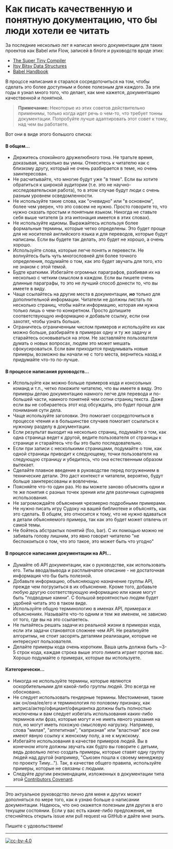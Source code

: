 # Как писать качественную и понятную документацию, что бы люди хотели ее читать

За последние несколько лет я написал много документации для таких проектов как Babel или Flow, записей в блоге и руководств вроде этих:

- [The Super Tiny Compiler](https://github.com/thejameskyle/the-super-tiny-compiler)
- [Itsy Bitsy Data Structures](https://github.com/thejameskyle/itsy-bitsy-data-structures)
- [Babel Handbook](https://github.com/thejameskyle/babel-handbook)

В процссе написания я старался сосредоточиться на том, чтобы сделать это более доступным и более полезным для каждого. За эти годы я узнал много того, что делает, как мне кажется, документацию качественной и понятной.

> **Примечание:** Некоторые из этих советов действительно применимы, только когда идет речь о чем-то, что требует тонны документации. Попробуйте лучше адаптировать этот совет к тому, над чем вы работаете.

Вот они в виде этого большого списка:

#### В общем...

- Держитесь спокойного дружелюбного тона. Не тратьте время, доказывая, насколько вы умны. Отнеситесь к читателю как с близкому другу, который не очень разбирается в теме, но очень заинтересован.
- Не расчитывайте, что многие будут уже "в теме". Если вы хотите обратиться к широкой аудитории (т.е. это не научно-исследовательская работа), то в этом случае будут люди с очень разным уровнем осведомленности.
- Не используйте такие слова, как "очевидно" или "в основном", более чем уверен, что это совсем не нужно. Просто говорите то, что нужно сказать простым и понятным языком. Никогда не ставьте себя выше читателя (а эта интонация имеется в этих словах).
- Не используйте идиомы. Выражайтесь используя более формальные термины, которые четко определены. Это будет проще для не носителей английского языка и для переводов, которые будут написаны. Если вы будете так делать, это будет не хорошо, а очень хорошо.
- Используйте слова, которые легче понять и перевести. Не волнуйтесь быть чуть многословней для более точного определения, подумайте о том, как это будет звучать для того, кто не знаком с этой темой.
- Будте краткими. Избегайте огромных параграфов, разбивая их на несколько с четким смыслом в каждом. Если вы пишете очень длинные параграфы, то это не лучший способ донести то, что вы имеете в виду.
- Чаще ссылайтесь на другие места в документации, ***но*** только для дополнительной информации. Читатели не должны листать по несколько страниц, чтобы найти информацию, которая им нужна только лишь о чем-то конкретном. Просто допишите соответствующую информацию и добавьте ссылку, если они захотят, чтобы узнать больше.
- Ограничтесь ограниченным числом примеров и используйте их как можно больше, разбирайте в примерах одну и ту же задачу и старайтесь основываться на этом. Не заставляйте пользователя думать о новых вопросах, людям это может мешать сфокусироваться. Если вам приходится придумывать новые примеры, возможно вы начали не с того места, вернитесь назад и придумайте что-то по-лучше.

#### В процессе написания руководств...

- Используйте как можно больше примеров кода и консольных команд и т.п., четко *покажите* читателю, что вы имеете в виду. Это примеры делаю документацию намного легче для перевода и по-большей части, намного понятней чем сотни страниц текста. Даже если вы не собираетесь этот код обсуждать, это будет проще для понимания сути дела.
- Чаще используйте заголовки. Это помогает сосредоточиться в процессе чтения и в большинстве случаев помогает ссылаться к нужному разделу в документации.
- Если результат выходит на несколько страниц, подумайте о том, как одна страница ведет к другой, ведите пользователя от страницы к странице и старайтесь что бы это было последовательно.
- Если при записи с несколькими страницами, подумайте о том, как одной страницы приводит к следующему, точки пользователя на следующую страницу и убедитесь, что она естественным образом вытекает.
- Сделайте плавное введение в руководстве перед погружением в технические детали. Это даст контекст и читатели, вероятно, будут больше заинтересованы и вовлечены.
- Поясняйте что-то один раз. Но вы можете заново объяснять одни и те же понятия с разных точек зрения или для различных сценариев использования.
- Не загромождайте объяснения чрезмерно подробными примерами. Не нужно писать игру Судоку на вашей библиотеке и объяснять, как это сделать. В общем, это относится к тому, что не нужно вдаваться в детали объясняемого примера, так как это будет может отвлечь от самой темы.
- Не бойтесь абстрактых понятий (foo, bar). С их помощью можно не забивать голову лишним, это явно говорит читателю "не беспокоиться о том, что это такое, это может быть что угодно"


#### В процессе написания документации на API...

- Думайте об API документации, как о руководстве, как использовать его. Типы ввода/вывода и расплывчатое описание - не достаточная информация что бы быть полезной.
- Добавьте информацию, объясняющую назначение группы API, прежде чем погрузиться в их объяснение. Кроме того, добавьте любую другую соответствующую информацию или какие могут быть "подводные камни". С большой вероятностью людям будет удобней читать это в таком виде.
- Используйте общую терминологию в именах API, примерах и объяснениях. Называйте что-то одним и тем же именем, не зависмо от того, где вы на это ссылаетесь.
- Не пытайтесь решать задачи из реальной жизни в примерах кода, если эти задачи становятся сложнее чем API. Не реализуйте алгоритмы, не стоит засорять деталями реализации, которые не интересуют пользователя.
- Делайте примеры кода очень коротким. Ваша цель должна быть ~3-5 строк кода, каждая строка выше этого лимита играет против вас. Хорошо подумайте о примерах, которые вы используете.

#### Категорически...

- Никогда не используйте термины, которые являются оскорбительными для какой-либо группы людей. Это всегда не обосновано.
- Не следует использовать гендерные термины. Местоимения, такие как он/она/ее/его и терминология по половому признаку, как актриса/актер/официант/официантка должны быть полностью исключены и вам следует избегать использования каких-либо терминов или фраз, которые могут и не иметь явного указания на пол, но могут иметь похожую смысловую нагрузку. Например, слова "милая", "аппетитная", "капризная" или "властная" все они имеют явную ссылку к женскому полу, а не к мужскому.
- Избегайте использования в качестве примеров людей. Вы в конечном итоге должны звучать как будто вы говорите с детьми, ведь довольно легко создать примеры, которые ставят одну группу людей над другой (например, "Сьюзен пошла к своему менеджеру по проекту Тиму..."). Так, в качестве общего правила, используйте примеры, которые не связаны с людьми.
- Следуйте другим рекомендацим, изложенных в документации типа этой [Contributors Covenant](http://contributor-covenant.org/).

---

Это актуальное руководство лично для меня и других может дополняться по мере того, как я узнаю больше о написании документации. Надеюсь, что оно окажется полезным для других в его текущем состоянии. Если у вас есть какие-либо предложения, не стесняйтесь открыть issue или pull request на GitHub и дайте мне знать.

Пишите с удовольствием!

---

[![cc-by-4.0](https://licensebuttons.net/l/by/4.0/80x15.png)](http://creativecommons.org/licenses/by/4.0/)
